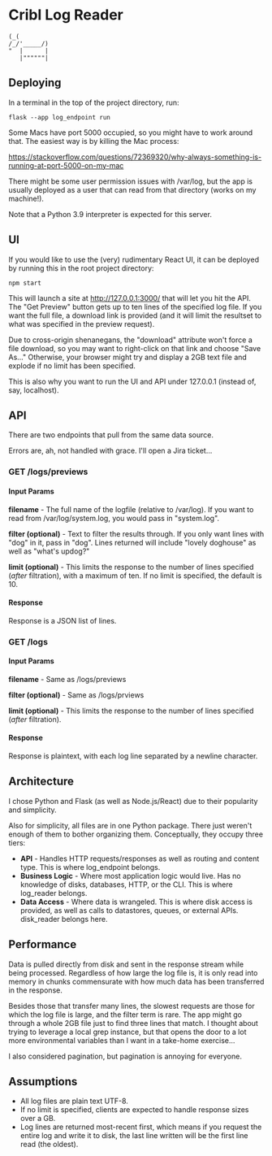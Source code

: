 # Cribl Log Reader
```
(_(
/_/'_____/)
"  |      |
   |""""""|
```
## Deploying
In a terminal in the top of the project directory, run:

```commandline
flask --app log_endpoint run
```
Some Macs have port 5000 occupied, so you might have to work around
that. The easiest way is by killing the Mac process:

https://stackoverflow.com/questions/72369320/why-always-something-is-running-at-port-5000-on-my-mac

There might be some user permission issues with /var/log, but the
app is usually deployed as a user that can read from that
directory (works on my machine!).

Note that a Python 3.9 interpreter is expected for this server.

## UI
If you would like to use the (very) rudimentary React UI, it can
be deployed by running this in the root project directory:
```commandline
npm start
```
This will launch a site at http://127.0.0.1:3000/ that will let
you hit the API. The "Get Preview" button gets up to ten lines of
the specified log file. If you want the full file, a download link
is provided (and it will limit the resultset to what was specified
in the preview request).

Due to cross-origin shenanegans, the "download" attribute won't
force a file download, so you may want to right-click on that link
and choose "Save As..." Otherwise, your browser might try and
display a 2GB text file and explode if no limit has been specified.

This is also why you want to run the UI and API under 127.0.0.1
(instead of, say, localhost).

## API

There are two endpoints that pull from the same data source.

Errors are, ah, not handled with grace. I'll open a Jira ticket...

### GET /logs/previews
#### Input Params
**filename** - The full name of the logfile (relative to /var/log).
If you want to read from /var/log/system.log, you would pass in
"system.log".

**filter (optional)** - Text to filter the results through. If you
only want lines with "dog" in it, pass in "dog". Lines returned will
include "lovely doghouse" as well as "what's updog?"

**limit (optional)** - This limits the response to the number of
lines specified (*after* filtration), with a maximum of ten. If no
limit is specified, the default is 10.

#### Response
Response is a JSON list of lines.

### GET /logs
#### Input Params
**filename** - Same as /logs/previews

**filter (optional)** - Same as /logs/prviews

**limit (optional)** - This limits the response to the number of
lines specified (*after* filtration).

#### Response
Response is plaintext, with each log line separated by a newline
character.

## Architecture
I chose Python and Flask (as well as Node.js/React) due to their
popularity and simplicity.

Also for simplicity, all files are in one Python package. There
just weren't enough of them to bother organizing them.
Conceptually, they occupy three tiers:

- **API** - Handles HTTP requests/responses as
well as routing and content type. This is where log_endpoint
belongs.
- **Business Logic** - Where most application logic
would live. Has  no knowledge of disks, databases, HTTP, or the
CLI. This is where log_reader belongs.
- **Data Access** - Where data is wrangeled. This is where disk
access is provided, as well as calls to datastores, queues, or
external APIs. disk_reader belongs here.

## Performance
Data is pulled directly from disk and sent in the response stream
while being processed. Regardless of how large the log file is, it
is only read into memory in chunks commensurate with how much data
has been transferred in the response.

Besides those that transfer many lines, the slowest requests are
those for which the log file is large, and the filter term is rare.
The app might go through a whole 2GB file just to find three lines
that match. I thought about trying to leverage a local grep
instance, but that opens the door to a lot more environmental
variables than I want in a take-home exercise...

I also considered pagination, but pagination is annoying for
everyone.

## Assumptions
- All log files are plain text UTF-8.
- If no limit is specified, clients are expected to handle
response sizes over a GB.
- Log lines are returned most-recent first, which means if you
request the entire log and write it to disk, the last line written
will be the first line read (the oldest).
